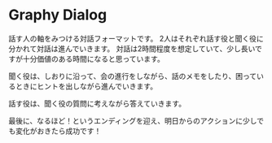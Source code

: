 # Graphy Dialog

話す人の軸をみつける対話フォーマットです。
2人はそれぞれ話す役と聞く役に分かれて対話は進んでいきます。
対話は2時間程度を想定していて、少し長いですが十分価値のある時間になると思っています。

聞く役は、しおりに沿って、会の進行をしながら、話のメモをしたり、困っているときにヒントを出しながら進んでいきます。

話す役は、聞く役の質問に考えながら答えていきます。

最後に、なるほど！というエンディングを迎え、明日からのアクションに少しでも変化がおきたら成功です！

